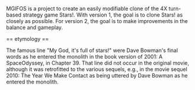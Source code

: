 MGIFOS is a project to create an easily modifiable clone of the 4X turn-based strategy game Stars!. With version 1, the goal is to clone Stars! as closely as possible. For version 2, the goal is to make improvements in the balance and gameplay.

== etymology ==

The famous line "My God, it's full of stars!" were Dave Bowman's final words as he entered the monolith in the book version of 2001: A SpaceOdyssey, in Chapter 39. That line did not occur in the original movie, although it was retrofitted to the various sequels, e.g., in the movie sequel 2010: The Year We Make Contact as being uttered by Dave Bowman as he entered the monolith.
